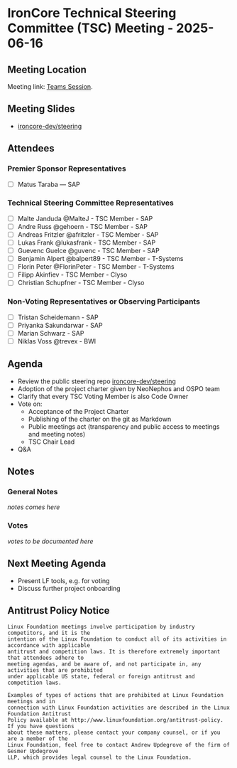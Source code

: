 # IronCore Technical Steering Committee (TSC) Meeting - 2025-06-16

## Meeting Location

Meeting link: [Teams Session](https://teams.microsoft.com/l/meetup-join/19%3ameeting_ZjBhMmRlYTktNmM4ZS00NzU5LWJhNTAtNGNlNTE3YzkzMGM0%40thread.v2/0?context=%7b%22Tid%22%3a%2242f7676c-f455-423c-82f6-dc2d99791af7%22%2c%22Oid%22%3a%22578f718e-25a3-468a-a841-6c188c72c941%22%7d).

## Meeting Slides

- [ironcore-dev/steering](https://github.com/ironcore-dev/steering)

## Attendees

### Premier Sponsor Representatives

- [ ] Matus Taraba — SAP

### Technical Steering Committee Representatives

- [ ] Malte Janduda @MalteJ - TSC Member - SAP
- [ ] Andre Russ @gehoern - TSC Member - SAP
- [ ] Andreas Fritzler @afritzler - TSC Member - SAP
- [ ] Lukas Frank @lukasfrank - TSC Member - SAP
- [ ] Guevenc Guelce @guvenc - TSC Member - SAP
- [ ] Benjamin Alpert @balpert89 - TSC Member - T-Systems
- [ ] Florin Peter @FlorinPeter - TSC Member - T-Systems
- [ ] Filipp Akinfiev - TSC Member - Clyso
- [ ] Christian Schupfner - TSC Member - Clyso

### Non-Voting Representatives or Observing Participants

- [ ] Tristan Scheidemann - SAP
- [ ] Priyanka Sakundarwar - SAP
- [ ] Marian Schwarz - SAP
- [ ] Niklas Voss @trevex - BWI

## Agenda

* Review the public steering repo [ironcore-dev/steering](https://github.com/ironcore-dev/steering)
* Adoption of the project charter given by NeoNephos and OSPO team
* Clarify that every TSC Voting Member is also Code Owner
* Vote on:
  * Acceptance of the Project Charter
  * Publishing of the charter on the git as Markdown
  * Public meetings act (transparency and public access to meetings and meeting notes) 
  * TSC Chair Lead
* Q&A

## Notes

### General Notes
_notes comes here_

### Votes
_votes to be documented here_

## Next Meeting Agenda

- Present LF tools, e.g. for voting
- Discuss further project onboarding

## Antitrust Policy Notice

	Linux Foundation meetings involve participation by industry competitors, and it is the 
	intention of the Linux Foundation to conduct all of its activities in accordance with applicable 
	antitrust and competition laws. It is therefore extremely important that attendees adhere to 
	meeting agendas, and be aware of, and not participate in, any activities that are prohibited 
	under applicable US state, federal or foreign antitrust and competition laws.

	Examples of types of actions that are prohibited at Linux Foundation meetings and in 
	connection with Linux Foundation activities are described in the Linux Foundation Antitrust 
	Policy available at http://www.linuxfoundation.org/antitrust-policy. If you have questions 
	about these matters, please contact your company counsel, or if you are a member of the 
	Linux Foundation, feel free to contact Andrew Updegrove of the firm of Gesmer Updegrove 
	LLP, which provides legal counsel to the Linux Foundation.
